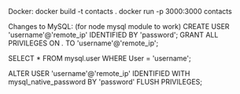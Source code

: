 Docker:
docker build -t contacts .
docker run -p 3000:3000 contacts


Changes to MySQL: (for node mysql module to work)
CREATE USER 'username'@'remote_ip' IDENTIFIED BY 'password';
GRANT ALL PRIVILEGES ON *.* TO 'username'@'remote_ip';

SELECT * FROM mysql.user WHERE User = 'username';

ALTER USER 'username'@'remote_ip' IDENTIFIED WITH mysql_native_password BY 'password'
FLUSH PRIVILEGES;